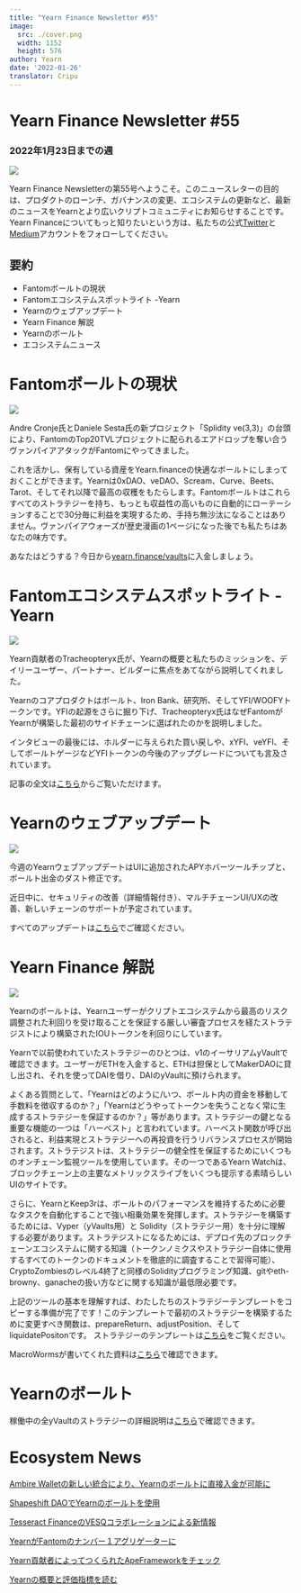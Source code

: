 ```yaml
---
title: "Yearn Finance Newsletter #55"
image:
  src: ./cover.png
  width: 1152
  height: 576
author: Yearn
date: '2022-01-26'
translator: Cripu
---
```

# Yearn Finance Newsletter #55

### 2022年1月23日までの週

![](./image1.jpg?w=1100&h=554)

Yearn Finance Newsletterの第55号へようこそ。このニュースレターの目的は、プロダクトのローンチ、ガバナンスの変更、エコシステムの更新など、最新のニュースをYearnとより広いクリプトコミュニティにお知らせすることです。Yearn Financeについてもっと知りたいという方は、私たちの公式[Twitter](https://twitter.com/iearnfinance)と[Medium](https://medium.com/iearn)アカウントをフォローしてください。

## 要約

- Fantomボールトの現状
- Fantomエコシステムスポットライト -Yearn
- Yearnのウェブアップデート
- Yearn Finance 解説
- Yearnのボールト
- エコシステムニュース

# Fantomボールトの現状

![](./image2.jpg?w=674&h=680)

Andre Cronje氏とDaniele Sesta氏の新プロジェクト「Splidity ve(3,3)」の台頭により、FantomのTop20TVLプロジェクトに配られるエアドロップを奪い合うヴァンパイアアタックがFantomにやってきました。

これを活かし、保有している資産をYearn.financeの快適なボールトにしまっておくことができます。Yearnは0xDAO、veDAO、Scream、Curve、Beets、Tarot、そしてそれ以降で最高の収穫をもたらします。Fantomボールトはこれらすべてのストラテジーを持ち、もっとも収益性の高いものに自動的にローテーションすることで30分毎に利益を実現するため、手持ち無沙汰になることはありません。ヴァンパイアウォーズが歴史漫画の1ページになった後でも私たちはあなたの味方です。

あなたはどうする？今日から[yearn.finance/vaults](https://yearn.finance/vaults)に入金しましょう。

# Fantomエコシステムスポットライト - Yearn

![](./image3.jpg?w=1456&h=819)

Yearn貢献者のTracheopteryx氏が、Yearnの概要と私たちのミッションを、デイリーユーザー、パートナー、ビルダーに焦点をあてながら説明してくれました。

Yearnのコアプロダクトはボールト、Iron Bank、研究所、そしてYFI/WOOFYトークンです。YFIの起源をさらに掘り下げ、Tracheopteryx氏はなぜFantomがYearnが構築した最初のサイドチェーンに選ばれたのかを説明しました。

インタビューの最後には、ホルダーに与えられた買い戻しや、xYFI、veYFI、そしてボールトゲージなどYFIトークンの今後のアップグレードについても言及されています。

記事の全文は[こちら](https://fantom.foundation/blog/fantom-ecosystem-spotlight-yearn/?__cf_chl_rt_tk=rdrT2KHoFbjTe1yyUOmIDA92AeTmrMPKtQW5yT18mwk-1643234302-0-gaNycGzNCH0)からご覧いただけます。

# Yearnのウェブアップデート

![](./image4.jpg?w=900&h=734)

今週のYearnウェブアップデートはUIに追加されたAPYホバーツールチップと、ボールト出金のダスト修正です。

近日中に、セキュリティの改善（詳細情報付き）、マルチチェーンUI/UXの改善、新しいチェーンのサポートが予定されています。

すべてのアップデートは[こちら](https://yearnweb.substack.com/p/yearn-web-engineering-update-7d7?r=2y79e&utm_campaign=post&utm_medium=web)でご確認ください。

# Yearn Finance 解説

![](./image5.jpg?w=1000&h=531)

Yearnのボールトは、Yearnユーザーがクリプトエコシステムから最高のリスク調整された利回りを受け取ることを保証する厳しい審査プロセスを経たストラテジストにより構築されたIOUトークンを利回りにしています。

Yearnで以前使われていたストラテジーのひとつは、v1のイーサリアムyVaultで確認できます。ユーザーがETHを入金すると、ETHは担保としてMakerDAOに貸し出され、それを使ってDAIを借り、DAIのyVaultに預けられます。

よくある質問として、「Yearnはどのように/いつ、ボールト内の資金を移動して手数料を徴収するのか？」「Yearnはどうやってトークンを失うことなく常に生成するストラテジーを保証するのか？」等があります。ストラテジーの鍵となる重要な機能の一つは「ハーベスト」と言われています。ハーベスト関数が呼び出されると、利益実現とストラテジーへの再投資を行うリバランスプロセスが開始されます。ストラテジストは、ストラテジーの健全性を保証するためにいくつものオンチェーン監視ツールを使用しています。その一つであるYearn Watchは、ブロックチェーン上の主要なメトリックスライブをいくつも提示する素晴らしいUIのサイトです。

さらに、YearnとKeep3rは、ボールトのパフォーマンスを維持するために必要なタスクを自動化することで強い相乗効果を発揮します。ストラテジーを構築するためには、Vyper（yVaults用）と Solidity（ストラテジー用）を十分に理解する必要があります。ストラテジストになるためには、デプロイ先のブロックチェーンエコシステムに関する知識（トークンノミクスやストラテジー自体に使用するすべてのトークンのドキュメントを徹底的に調査することで習得可能）、CryptoZombiesのレベル4終了と同様のSolidityプログラミング知識、gitやeth-browny、ganacheの扱い方などに関する知識が最低限必要です。

上記のツールの基本を理解すれば、わたしたちのストラテジーテンプレートをコピーする準備が完了です！このテンプレートで最初のストラテジーを構築するために変更すべき関数は、prepareReturn、adjustPosition、そしてliquidatePositonです。
ストラテジーのテンプレートは[こちら](https://github.com/yearn/brownie-strategy-mix)をご覧ください。

MacroWormsが書いてくれた資料は[こちら](https://medium.com/iearn/yearn-finance-explained-what-are-vaults-and-strategies-96970560432)で確認できます。

# Yearnのボールト

稼働中の全yVaultのストラテジーの詳細説明は[こちら](https://medium.com/yearn-state-of-the-vaults/the-vaults-at-yearn-9237905ffed3)で確認できます。

# Ecosystem News

[Ambire Walletの新しい統合により、Yearnのボールトに直接入金が可能に](https://twitter.com/AmbireWallet/status/1483087593285820416)

[Shapeshift DAOでYearnのボールトを使用](https://twitter.com/ShapeShift_io/status/1484599573289086984)

[Tesseract FinanceのVESQコラボレーションによる新情報](https://twitter.com/tesseract_fi/status/1483484524143128578)

[YearnがFantomのナンバー１アグリゲーターに](https://twitter.com/vannny365/status/1484385291947368448)

[Yearn貢献者によってつくられたApeFrameworkをチェック](https://twitter.com/ApeFramework)

[Yearnの概要と評価指標を読む](https://twitter.com/fuuurma/status/1484503576076599298)
